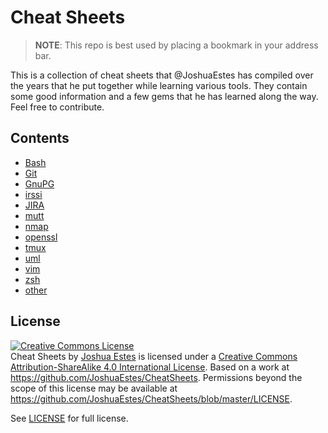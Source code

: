 Cheat Sheets
============

> **NOTE**: This repo is best used by placing a bookmark in your address bar.

This is a collection of cheat sheets that @JoshuaEstes has compiled over the years that he
put together while learning various tools. They contain some good information
and a few gems that he has learned along the way. Feel free to contribute.

## Contents

- [Bash]
- [Git]
- [GnuPG]
- [irssi]
- [JIRA]
- [mutt]
- [nmap]
- [openssl]
- [tmux]
- [uml]
- [vim]
- [zsh]
- [other]

## License

<a rel="license" href="http://creativecommons.org/licenses/by-sa/4.0/"><img
alt="Creative Commons License" style="border-width:0"
src="https://i.creativecommons.org/l/by-sa/4.0/88x31.png" /></a><br /><span
xmlns:dct="http://purl.org/dc/terms/" property="dct:title">Cheat Sheets</span>
by <a xmlns:cc="http://creativecommons.org/ns#" href="http://joshuaestes.me"
property="cc:attributionName" rel="cc:attributionURL">Joshua Estes</a> is
licensed under a <a rel="license"
href="http://creativecommons.org/licenses/by-sa/4.0/">Creative Commons
Attribution-ShareAlike 4.0 International License</a>. Based on a work at <a
xmlns:dct="http://purl.org/dc/terms/"
href="https://github.com/JoshuaEstes/CheatSheets"
rel="dct:source">https://github.com/JoshuaEstes/CheatSheets</a>.
Permissions beyond the scope of this license may be available at <a
xmlns:cc="http://creativecommons.org/ns#"
href="https://github.com/JoshuaEstes/CheatSheets/blob/master/LICENSE"
rel="cc:morePermissions">https://github.com/JoshuaEstes/CheatSheets/blob/master/LICENSE</a>.

See [LICENSE] for full license.


[Bash]: https://github.com/holdenSK/CheatSheets/blob/master/bash.md
[Git]: https://github.com/holdenSK/CheatSheets/blob/master/git.md
[GnuPG]: https://github.com/holdenSK/CheatSheets/blob/master/gnupg.md
[irssi]: https://github.com/holdenSK/CheatSheets/blob/master/irssi.md
[JIRA]: https://github.com/holdenSK/CheatSheets/blob/master/jira.md
[mutt]: https://github.com/holdenSK/CheatSheets/blob/master/mutt.md
[nmap]: https://github.com/holdenSK/CheatSheets/blob/master/nmap.md
[openssl]: https://github.com/holdenSK/CheatSheets/blob/master/openssl.md
[tmux]: https://github.com/holdenSK/CheatSheets/blob/master/tmux.md
[uml]: https://github.com/holdenSK/CheatSheets/blob/master/uml.md
[vim]: https://github.com/holdenSK/CheatSheets/blob/master/vim.md
[zsh]: https://github.com/holdenSK/CheatSheets/blob/master/zsh.md
[other]: https://github.com/holdenSK/CheatSheets/blob/master/other.md
[LICENSE]: https://github.com/holdenSK/CheatSheets/blob/master/LICENSE

